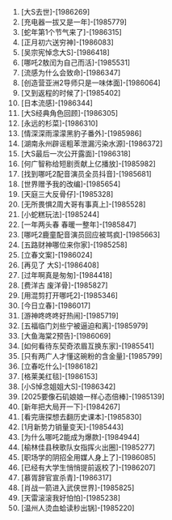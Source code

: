 
1. [大S去世]-[1986269]
1. [充电器一拔又是一年]-[1985779]
1. [蛇年第1个节气来了]-[1986315]
1. [正月初六送穷神]-[1986083]
1. [吴宗宪悼念大S]-[1986418]
1. [哪吒2敖闰为自己而活]-[1985531]
1. [流感为什么会致命]-[1986347]
1. [创造营亚洲2导师只是一味体面]-[1986064]
1. [又到返程的时候了]-[1985402]
1. [日本流感]-[1986344]
1. [大S经典角色回顾]-[1986305]
1. [永远的杉菜]-[1986310]
1. [情深深雨濛濛黑豹子番外]-[1985986]
1. [湖南永州辟谣粗苯泄漏污染水源]-[1986372]
1. [大S最后一次公开露面]-[1986318]
1. [何广智称给短剧贡献上亿播放]-[1985982]
1. [找到哪吒2配音演员全员抖音]-[1985681]
1. [世界赠予我的改编]-[1985654]
1. [天庭三大反骨仔]-[1985328]
1. [无所畏惧2周大哥有事真上]-[1985528]
1. [小蛇糕玩法]-[1985244]
1. [一年两头春 春暖一整年]-[1985847]
1. [哪吒2鹿童配音演员回应被骂疯]-[1985663]
1. [五路财神哪位来你家]-[1985258]
1. [立春文案]-[1986024]
1. [再见了 大S]-[1986408]
1. [过年啊真是匆匆]-[1984418]
1. [费洋古 废洋骨]-[1985827]
1. [用混剪打开哪吒2]-[1985346]
1. [今日立春]-[1986017]
1. [游神咚咚咚好热闹]-[1985719]
1. [五福临门刘些宁被逼迫和离]-[1985979]
1. [大鱼海棠2预告]-[1986069]
1. [如何看待东契奇浓眉互换东家]-[1985541]
1. [只有两广人才懂这碗粉的含金量]-[1985799]
1. [立春吃什么]-[1986182]
1. [格莱美红毯]-[1986153]
1. [小S悼念姐姐大S]-[1986342]
1. [2025要像石矶娘娘一样心态倍棒]-[1985139]
1. [新年把大局开一下]-[1984267]
1. [看完唐探想去翻历史课本]-[1985830]
1. [1月新势力销量变天]-[1985443]
1. [为什么哪吒2能成为爆款]-[1984944]
1. [榆林佳县秧歌队女指挥火出圈]-[1985277]
1. [职场学的阴招全用媒人身上了]-[1986085]
1. [已经有大学生悄悄提前返校了]-[1986207]
1. [慕胥辞官宣杀青]-[1986317]
1. [肖战一箭进入武侠世界]-[1985825]
1. [天雷滚滚我好怕怕]-[1985238]
1. [温州人烫血蛤读秒出锅]-[1985220]